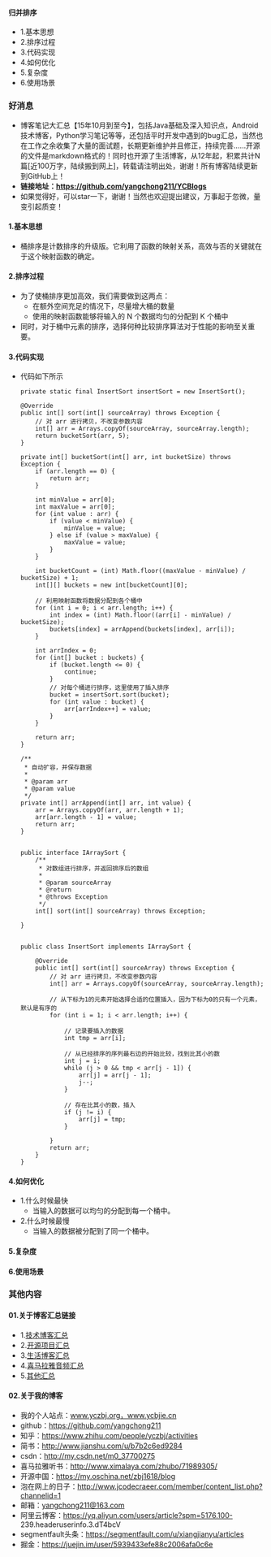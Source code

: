 #### 归并排序
- 1.基本思想
- 2.排序过程
- 3.代码实现
- 4.如何优化
- 5.复杂度
- 6.使用场景




### 好消息
- 博客笔记大汇总【15年10月到至今】，包括Java基础及深入知识点，Android技术博客，Python学习笔记等等，还包括平时开发中遇到的bug汇总，当然也在工作之余收集了大量的面试题，长期更新维护并且修正，持续完善……开源的文件是markdown格式的！同时也开源了生活博客，从12年起，积累共计N篇[近100万字，陆续搬到网上]，转载请注明出处，谢谢！所有博客陆续更新到GitHub上！
- **链接地址：https://github.com/yangchong211/YCBlogs**
- 如果觉得好，可以star一下，谢谢！当然也欢迎提出建议，万事起于忽微，量变引起质变！





#### 1.基本思想
- 桶排序是计数排序的升级版。它利用了函数的映射关系，高效与否的关键就在于这个映射函数的确定。



#### 2.排序过程
- 为了使桶排序更加高效，我们需要做到这两点：
    - 在额外空间充足的情况下，尽量增大桶的数量
    - 使用的映射函数能够将输入的 N 个数据均匀的分配到 K 个桶中
- 同时，对于桶中元素的排序，选择何种比较排序算法对于性能的影响至关重要。



#### 3.代码实现
- 代码如下所示
    ```
    private static final InsertSort insertSort = new InsertSort();
    
    @Override
    public int[] sort(int[] sourceArray) throws Exception {
        // 对 arr 进行拷贝，不改变参数内容
        int[] arr = Arrays.copyOf(sourceArray, sourceArray.length);
        return bucketSort(arr, 5);
    }
    
    private int[] bucketSort(int[] arr, int bucketSize) throws Exception {
        if (arr.length == 0) {
            return arr;
        }
    
        int minValue = arr[0];
        int maxValue = arr[0];
        for (int value : arr) {
            if (value < minValue) {
                minValue = value;
            } else if (value > maxValue) {
                maxValue = value;
            }
        }
    
        int bucketCount = (int) Math.floor((maxValue - minValue) / bucketSize) + 1;
        int[][] buckets = new int[bucketCount][0];
    
        // 利用映射函数将数据分配到各个桶中
        for (int i = 0; i < arr.length; i++) {
            int index = (int) Math.floor((arr[i] - minValue) / bucketSize);
            buckets[index] = arrAppend(buckets[index], arr[i]);
        }
    
        int arrIndex = 0;
        for (int[] bucket : buckets) {
            if (bucket.length <= 0) {
                continue;
            }
            // 对每个桶进行排序，这里使用了插入排序
            bucket = insertSort.sort(bucket);
            for (int value : bucket) {
                arr[arrIndex++] = value;
            }
        }
    
        return arr;
    }
    
    /**
     * 自动扩容，并保存数据
     *
     * @param arr
     * @param value
     */
    private int[] arrAppend(int[] arr, int value) {
        arr = Arrays.copyOf(arr, arr.length + 1);
        arr[arr.length - 1] = value;
        return arr;
    }
    
    
    public interface IArraySort {
        /**
         * 对数组进行排序，并返回排序后的数组
         *
         * @param sourceArray
         * @return
         * @throws Exception
         */
        int[] sort(int[] sourceArray) throws Exception;
    
    }
    
    
    public class InsertSort implements IArraySort {
    
        @Override
        public int[] sort(int[] sourceArray) throws Exception {
            // 对 arr 进行拷贝，不改变参数内容
            int[] arr = Arrays.copyOf(sourceArray, sourceArray.length);
    
            // 从下标为1的元素开始选择合适的位置插入，因为下标为0的只有一个元素，默认是有序的
            for (int i = 1; i < arr.length; i++) {
    
                // 记录要插入的数据
                int tmp = arr[i];
    
                // 从已经排序的序列最右边的开始比较，找到比其小的数
                int j = i;
                while (j > 0 && tmp < arr[j - 1]) {
                    arr[j] = arr[j - 1];
                    j--;
                }
    
                // 存在比其小的数，插入
                if (j != i) {
                    arr[j] = tmp;
                }
    
            }
            return arr;
        }
    }
    ```


#### 4.如何优化
- 1.什么时候最快
    - 当输入的数据可以均匀的分配到每一个桶中。
- 2.什么时候最慢
    - 当输入的数据被分配到了同一个桶中。



#### 5.复杂度


#### 6.使用场景



### 其他内容
#### 01.关于博客汇总链接
- 1.[技术博客汇总](https://www.jianshu.com/p/614cb839182c)
- 2.[开源项目汇总](https://blog.csdn.net/m0_37700275/article/details/80863574)
- 3.[生活博客汇总](https://blog.csdn.net/m0_37700275/article/details/79832978)
- 4.[喜马拉雅音频汇总](https://www.jianshu.com/p/f665de16d1eb)
- 5.[其他汇总](https://www.jianshu.com/p/53017c3fc75d)



#### 02.关于我的博客
- 我的个人站点：www.yczbj.org，www.ycbjie.cn
- github：https://github.com/yangchong211
- 知乎：https://www.zhihu.com/people/yczbj/activities
- 简书：http://www.jianshu.com/u/b7b2c6ed9284
- csdn：http://my.csdn.net/m0_37700275
- 喜马拉雅听书：http://www.ximalaya.com/zhubo/71989305/
- 开源中国：https://my.oschina.net/zbj1618/blog
- 泡在网上的日子：http://www.jcodecraeer.com/member/content_list.php?channelid=1
- 邮箱：yangchong211@163.com
- 阿里云博客：https://yq.aliyun.com/users/article?spm=5176.100- 239.headeruserinfo.3.dT4bcV
- segmentfault头条：https://segmentfault.com/u/xiangjianyu/articles
- 掘金：https://juejin.im/user/5939433efe88c2006afa0c6e









